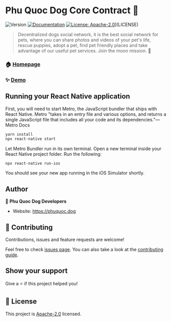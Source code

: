 # Phu Quoc Dog Core Contract 👋
![Version](https://img.shields.io/badge/version-1.0.0-blue.svg?cacheSeconds=2592000)
[![Documentation](https://img.shields.io/badge/documentation-yes-brightgreen.svg)](https://phuquocdoge.com)
[![License: Apache-2.0](https://img.shields.io/badge/License-Apache%202.0-blue.svg)](https://opensource.org/licenses/Apache-2.0)](LICENSE)

> Decentralized dogs social network, it is the best social network for pets, where you can share photos and videos of your pet's life, rescue puppies, adopt a pet, find pet friendly places and take advantage of our useful pet services. Join the moon mission. 🐶

### 🏠 [Homepage](https://phuquoc.dog)

### ✨ [Demo](https://phuquoc.dog)

## Running your React Native application
First, you will need to start Metro, the JavaScript bundler that ships with React Native. Metro "takes in an entry file and various options, and returns a single JavaScript file that includes all your code and its dependencies."—Metro Docs

```sh
yarn install
npx react-native start
```
Let Metro Bundler run in its own terminal. Open a new terminal inside your React Native project folder. Run the following:

```
npx react-native run-ios

```
You should see your new app running in the iOS Simulator shortly.

## Author

👤 **Phu Quoc Dog Developers**

* Website: https://phuquoc.dog

## 🤝 Contributing

Contributions, issues and feature requests are welcome!

Feel free to check [issues page](https://github.com/phuquocdog/wallet/issues). You can also take a look at the [contributing guide](CODE_OF_CONDUCT.md).

## Show your support

Give a ⭐️ if this project helped you!


## 📝 License

This project is [Apache-2.0](/LICENSE) licensed.
